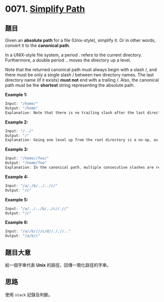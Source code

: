# 0071. [Simplify Path](https://leetcode.com/problems/simplify-path/)

## 題目

Given an **absolute path** for a file (Unix-style), simplify it. Or in other words, convert it to the **canonical path**.

In a UNIX-style file system, a period . refers to the current directory. Furthermore, a double period .. moves the directory up a level.

Note that the returned canonical path must always begin with a slash /, and there must be only a single slash / between two directory names. The last directory name (if it exists) **must not** end with a trailing /. Also, the canonical path must be the **shortest** string representing the absolute path.

**Example 1:**

```c
Input: "/home/"
Output: "/home"
Explanation: Note that there is no trailing slash after the last directory name.
```

**Example 2:**

```c
Input: "/../"
Output: "/"
Explanation: Going one level up from the root directory is a no-op, as the root level is the highest level you can go.
```

**Example 3:**

```c
Input: "/home//foo/"
Output: "/home/foo"
Explanation: In the canonical path, multiple consecutive slashes are replaced by a single one.
```

**Example 4:**

```c
Input: "/a/./b/../../c/"
Output: "/c"
```

**Example 5:**

```c
Input: "/a/../../b/../c//.//"
Output: "/c"
```

**Example 6:**

```c
Input: "/a//b////c/d//././/.."
Output: "/a/b/c"
```

## 題目大意

給一個字串代表 **Unix** 的路徑，回傳一簡化路徑的字串。

## 思路

使用 `stack` 記錄及判斷。
